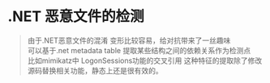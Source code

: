 # .NET 恶意文件的检测    
> 由于.NET恶意文件的混淆  变形比较容易，给对抗带来了一丝趣味      
> 可以基于.net metadata table 提取某些结构之间的依赖关系作为检测点      
> 比如mimikatz中 LogonSessions功能的交叉引用 这种特征的提取除了修改源码替换相关功能，静态上还是很有效的。        

